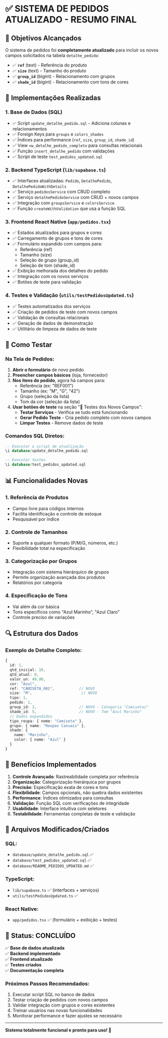 # ✅ SISTEMA DE PEDIDOS ATUALIZADO - RESUMO FINAL

## 🎯 Objetivos Alcançados

O sistema de pedidos foi **completamente atualizado** para incluir os novos campos solicitados na tabela `detalhe_pedido`:

- ✅ **`ref`** (text) - Referência do produto
- ✅ **`size`** (text) - Tamanho do produto  
- ✅ **`group_id`** (bigint) - Relacionamento com grupos
- ✅ **`shade_id`** (bigint) - Relacionamento com tons de cores

## 🔧 Implementações Realizadas

### 1. **Base de Dados (SQL)**
- ✅ Script `update_detalhe_pedido.sql` - Adiciona colunas e relacionamentos
- ✅ Foreign Keys para `groups` e `colors_shades` 
- ✅ Índices para performance (`ref`, `size`, `group_id`, `shade_id`)
- ✅ View `vw_detalhe_pedido_completo` para consultas relacionais
- ✅ Função `insert_detalhe_pedido` com validações
- ✅ Script de teste `test_pedidos_updated.sql`

### 2. **Backend TypeScript (`lib/supabase.ts`)**
- ✅ Interfaces atualizadas: `Pedido`, `DetalhePedido`, `DetalhePedidoWithDetails`
- ✅ Serviço `pedidosService` com CRUD completo
- ✅ Serviço `detalhePedidoService` com CRUD + novos campos
- ✅ Integração com `groupsService` e `colorsService`
- ✅ Função `createWithValidation` que usa a função SQL

### 3. **Frontend React Native (`app/pedidos.tsx`)**
- ✅ Estados atualizados para grupos e cores
- ✅ Carregamento de grupos e tons de cores
- ✅ Formulário expandido com campos para:
  - Referência (ref)
  - Tamanho (size) 
  - Seleção de grupo (group_id)
  - Seleção de tom (shade_id)
- ✅ Exibição melhorada dos detalhes do pedido
- ✅ Integração com os novos serviços
- ✅ Botões de teste para validação

### 4. **Testes e Validação (`utils/testPedidosUpdated.ts`)**
- ✅ Testes automatizados dos serviços
- ✅ Criação de pedidos de teste com novos campos
- ✅ Validação de consultas relacionais
- ✅ Geração de dados de demonstração
- ✅ Utilitário de limpeza de dados de teste

## 🚀 Como Testar

### Na Tela de Pedidos:
1. **Abrir o formulário** de novo pedido
2. **Preencher campos básicos** (loja, fornecedor)
3. **Nos itens do pedido**, agora há campos para:
   - Referência (ex: "REF001")
   - Tamanho (ex: "M", "G", "42")
   - Grupo (seleção da lista)
   - Tom da cor (seleção da lista)
4. **Usar botões de teste** na seção "🧪 Testes dos Novos Campos":
   - **Testar Serviços** - Verifica se tudo está funcionando
   - **Gerar Pedido Teste** - Cria pedido completo com novos campos
   - **Limpar Testes** - Remove dados de teste

### Comandos SQL Diretos:
```sql
-- Executar o script de atualização
\i database/update_detalhe_pedido.sql

-- Executar testes
\i database/test_pedidos_updated.sql
```

## 📊 Funcionalidades Novas

### 1. **Referência de Produtos**
- Campo livre para códigos internos
- Facilita identificação e controle de estoque
- Pesquisável por índice

### 2. **Controle de Tamanhos**
- Suporte a qualquer formato (P/M/G, números, etc.)
- Flexibilidade total na especificação

### 3. **Categorização por Grupos**
- Integração com sistema hierárquico de grupos
- Permite organização avançada dos produtos
- Relatórios por categoria

### 4. **Especificação de Tons**
- Vai além da cor básica
- Tons específicos como "Azul Marinho", "Azul Claro"
- Controle preciso de variações

## 🔍 Estrutura dos Dados

### Exemplo de Detalhe Completo:
```typescript
{
  id: 1,
  qtd_inicial: 10,
  qtd_atual: 8,
  valor_un: 49.90,
  cor: "Azul",
  ref: "CAMISETA_001",           // NOVO
  size: "M",                      // NOVO
  tipo: 1,
  pedido: 1,
  group_id: 2,                   // NOVO - Categoria "Camisetas"
  shade_id: 5,                   // NOVO - Tom "Azul Marinho"
  // Dados expandidos
  tipo_roupa: { nome: "Camiseta" },
  grupo: { name: "Roupas Casuais" },
  shade: { 
    name: "Marinho", 
    color: { name: "Azul" } 
  }
}
```

## 🎉 Benefícios Implementados

1. **Controle Avançado**: Rastreabilidade completa por referência
2. **Organização**: Categorização hierárquica por grupos  
3. **Precisão**: Especificação exata de cores e tons
4. **Flexibilidade**: Campos opcionais, não quebra dados existentes
5. **Performance**: Índices otimizados para consultas
6. **Validação**: Função SQL com verificações de integridade
7. **Usabilidade**: Interface intuitiva com seletores
8. **Testabilidade**: Ferramentas completas de teste e validação

## 📁 Arquivos Modificados/Criados

### SQL:
- `database/update_detalhe_pedido.sql` ✅
- `database/test_pedidos_updated.sql` ✅
- `database/README_PEDIDOS_UPDATED.md` ✅

### TypeScript:
- `lib/supabase.ts` ✅ (interfaces + serviços)
- `utils/testPedidosUpdated.ts` ✅

### React Native:
- `app/pedidos.tsx` ✅ (formulário + exibição + testes)

## 🚦 Status: CONCLUÍDO

✅ **Base de dados atualizada**  
✅ **Backend implementado**  
✅ **Frontend atualizado**  
✅ **Testes criados**  
✅ **Documentação completa**

### Próximos Passos Recomendados:
1. Executar script SQL no banco de dados
2. Testar criação de pedidos com novos campos
3. Validar integração com grupos e cores existentes
4. Treinar usuários nas novas funcionalidades
5. Monitorar performance e fazer ajustes se necessário

---

**Sistema totalmente funcional e pronto para uso! 🎉**
